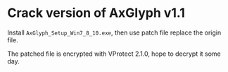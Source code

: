 # Crack version of AxGlyph v1.1

Install `AxGlyph_Setup_Win7_8_10.exe`, then use patch file replace the origin file.

The patched file is encrypted with VProtect 2.1.0, hope to decrypt it some day.
